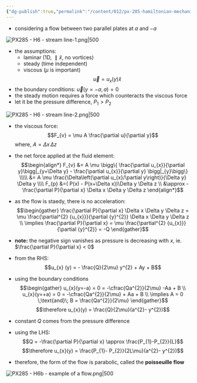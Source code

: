 ```yaml
---
{"dg-publish":true,"permalink":"/content/012/px-285-hamiltonian-mechanics-and-fluid-dynamics/h-introduction-to-fluids/px-285-h6b-example-of-a-flow/","noteIcon":"1","created":"2025-01-16T14:52:04.743+00:00","updated":"2025-01-17T14:21:41.730+00:00"}
---
```


- considering a flow between two parallel plates at $a$ and $-a$

![PX285 - H6 - stream line-1.png|500](/img/user/pics/PX285%20-%20H6%20-%20stream%20line-1.png)

- the assumptions:
	- laminar (1D, $\parallel \hat x$, no vortices)
	- steady (time independent)
	- viscous ($\mu$ is important)
$$\vec u = u_{x}(y)\hat x$$
- the boundary conditions:
	$\vec u(y = -a, a) = 0$
- the steady motion requires a force which counteracts the viscous force
- let it be the pressure difference, ${} P_{1} > P_{2} {}$

![PX285 - H6 - stream line-2.png|500](/img/user/pics/PX285%20-%20H6%20-%20stream%20line-2.png)

- the viscous force:
$$F_{v} = \mu A \frac{\partial u}{\partial y}$$
	where, $A = \Delta x \, \Delta z$

- the net force applied at the fluid element:
$$\begin{align*}
F_{v} &= A \mu \bigg\{ \frac{\partial u_{x}}{\partial y}\bigg|_{y+\Delta y} - \frac{\partial u_{x}}{\partial y} \bigg|_{y}\bigg\}  \\\\\
&= A \mu \frac{\Delta\left(\partial u_{x}/\partial y\right)}{\Delta y} \Delta y \\\\
F_{p}
&=( P(x) - P(x+\Delta x))\Delta y \Delta z \\
&\approx -\frac{\partial P}{\partial x} \Delta x \Delta y \Delta z 
\end{align*}$$
- as the flow is staedy, there is no acceleration:
$$\begin{gather}
\frac{\partial P}{\partial x} \Delta x \Delta y \Delta z = \mu \frac{\partial^{2} {u_{x}}}{\partial {y}^{2}} \Delta x \Delta y \Delta z \\
\implies \frac{\partial P}{\partial x}  = \mu \frac{\partial^{2} {u_{x}}}{\partial {y}^{2}} = -Q
\end{gather}$$
- **note:** the negative sign vanishes as pressure is decreasing with $x$, ie. $\frac{\partial P}{\partial x} < 0$

- from the RHS:
$$u_{x} (y) = - \frac{Q}{2\mu}  y^{2} + Ay + B$$
- using the boundary conditions 
$$\begin{gather}
u_{x}(y=-a) = 0 = -\cfrac{Qa^{2}}{2\mu} -Aa + B \\
u_{x}(y=+a) = 0 = -\cfrac{Qa^{2}}{2\mu} + Aa + B \\
\implies A = 0 \;\text{and}\; B = \frac{Qa^{2}}{2\mu}
\end{gather}$$
$$\therefore u_{x}(y) = \frac{Q}{2\mu}(a^{2}- y^{2})$$
- constant $Q$ comes from the pressure difference
- using the LHS:
$$Q = -\frac{\partial P}{\partial x} \approx \frac{P_{1}-P_{2}}{L}$$
$$\therefore u_{x}(y) = \frac{P_{1}- P_{2}}{2L\mu}(a^{2}- y^{2})$$
- therefore, the form of the flow is parabolic, called the **poisseuille flow**

![PX285 - H6b - example of a flow.png|500](/img/user/pics/PX285%20-%20H6b%20-%20example%20of%20a%20flow.png)

